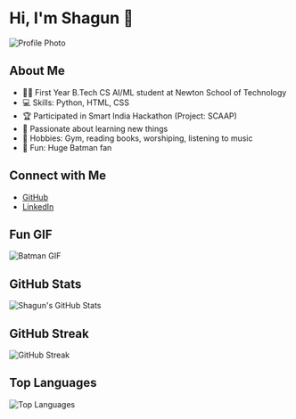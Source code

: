 # Hi, I'm Shagun 👋

![Profile Photo](mera.jpg)

## About Me
- 👨‍🎓 First Year B.Tech CS AI/ML student at Newton School of Technology  
- 💻 Skills: Python, HTML, CSS  
- 🏆 Participated in Smart India Hackathon (Project: SCAAP)  
- 🎯 Passionate about learning new things  
- 🎵 Hobbies: Gym, reading books, worshiping, listening to music  
- 🦇 Fun: Huge Batman fan

## Connect with Me
- [GitHub](https://github.com/shuganchauhan)  
- [LinkedIn](https://www.linkedin.com/in/shagun-chauhan-58b34a378?utm_source=share&utm_campaign=share_via&utm_content=profile&utm_medium=android_app)

## Fun GIF
![Batman GIF](https://media.giphy.com/media/3oEjI6SIIHBdRxXI40/giphy.gif)

## GitHub Stats
![Shagun's GitHub Stats](https://github-readme-stats.vercel.app/api?username=shuganchauhan&show_icons=true&theme=radical)

## GitHub Streak
![GitHub Streak](https://github-readme-streak-stats.herokuapp.com/?user=shuganchauhan)

## Top Languages
![Top Languages](https://github-readme-stats.vercel.app/api/top-langs/?username=shuganchauhan&layout=compact)
